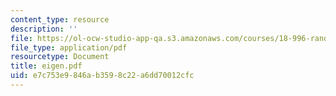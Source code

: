 ```yaml
---
content_type: resource
description: ''
file: https://ol-ocw-studio-app-qa.s3.amazonaws.com/courses/18-996-random-matrix-theory-and-its-applications-spring-2004/e7c753e9846ab3598c22a6dd70012cfc_eigen.pdf
file_type: application/pdf
resourcetype: Document
title: eigen.pdf
uid: e7c753e9-846a-b359-8c22-a6dd70012cfc
---
```

